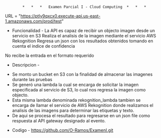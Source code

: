             *   *   *   Examen Parcial I - Cloud Computing  *   *   *

URL = "https://ptly9qxcx0.execute-api.us-east-1.amazonaws.com/prod/test"

- Funcionalidad -
La API es capaz de recibir un objecto imagen desde un servicio en S3
Realiza el analisis de la imagen mediante el servicio AWS Rekognition
Regresa un json con los resultados obtenidos tomando en cuenta el indice de confidencia

No recibe la entrada en el formato requerido

- Descripcion -
* Se monto un bucket en S3 con la finalidad de almacenar las imagenes durante las pruebas
* Se generó una lambda la cual se encarga de solicitar la imagen especificada al servicio de S3,
lo cual nos regresa la imagen como objecto.
* Esta misma lambda denominada rekognition_lambda tambien se encarga de llamar el servicio de
AWS Rekognition donde realizamos el analisis de las imagens para determinar las etiquetas y texto.
* De aqui se procesa el resultado para regresarse en un json file como respuesta al API gateway designado al evento.

- Codigo -
https://github.com/O-Ramos/ExamenI.git
